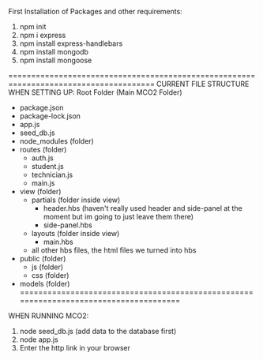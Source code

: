 First Installation of Packages and other requirements:
1. npm init
2. npm i express
3. npm install express-handlebars
4. npm install mongodb
5. npm install mongoose

======================================================================================
CURRENT FILE STRUCTURE WHEN SETTING UP:
Root Folder (Main MCO2 Folder)
- package.json
- package-lock.json
- app.js
- seed_db.js
- node_modules (folder)
- routes (folder)
    - auth.js
    - student.js
    - technician.js
    - main.js
- view (folder)
    - partials (folder inside view)
       - header.hbs (haven't really used header and side-panel
                     at the moment but im going to just leave them there)
       - side-panel.hbs
    - layouts (folder inside view)
       - main.hbs
    - all other hbs files, the html files we turned into hbs
- public (folder)
    - js (folder)
    - css (folder)
- models (folder)
======================================================================================

WHEN RUNNING MCO2:
1. node seed_db.js (add data to the database first)
2. node app.js
3. Enter the http link in your browser


